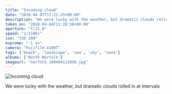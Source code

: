 ```yaml
---
title: "Incoming cloud"
date: "2018-04-07T17:21:25+00:00"
description: "We were lucky with the weather, but dramatic clouds rolled in at intervals"
taken_on: "2018-04-04T11:20:58+00:00"
aperture: "f/11.0"
speed: "1/1100s"
iso: "ISO 200"
expcomp: "-1 ev"
camera: "Fujifilm X100T"
tags: ['beach', 'landscape', 'sea', 'sky', 'sand']
albums: ['North Norfolk']
imageurl: "norfolk_180404112058.jpg"
---
```


![Incoming cloud](https://wingsopenwide-images.s3.amazonaws.com/xs/norfolk_180404112058.jpg)

We were lucky with the weather, but dramatic clouds rolled in at intervals
